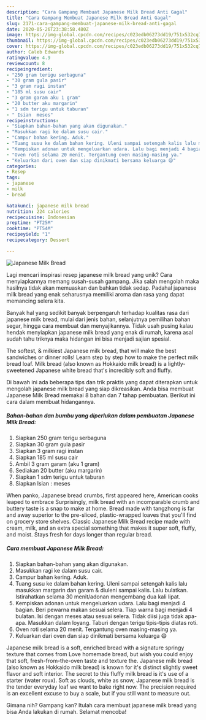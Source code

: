 ```yaml
---
description: "Cara Gampang Membuat Japanese Milk Bread Anti Gagal"
title: "Cara Gampang Membuat Japanese Milk Bread Anti Gagal"
slug: 2171-cara-gampang-membuat-japanese-milk-bread-anti-gagal
date: 2020-05-26T23:38:58.480Z
image: https://img-global.cpcdn.com/recipes/c023edb06273dd19/751x532cq70/japanese-milk-bread-foto-resep-utama.jpg
thumbnail: https://img-global.cpcdn.com/recipes/c023edb06273dd19/751x532cq70/japanese-milk-bread-foto-resep-utama.jpg
cover: https://img-global.cpcdn.com/recipes/c023edb06273dd19/751x532cq70/japanese-milk-bread-foto-resep-utama.jpg
author: Caleb Edwards
ratingvalue: 4.9
reviewcount: 8
recipeingredient:
- "250 gram terigu serbaguna"
- "30 gram gula pasir"
- "3 gram ragi instan"
- "185 ml susu cair"
- "3 gram garam aku 1 gram"
- "20 butter aku margarin"
- "1 sdm terigu untuk taburan"
- " Isian  meses"
recipeinstructions:
- "Siapkan bahan-bahan yang akan digunakan."
- "Masukkan ragi ke dalam susu cair."
- "Campur bahan kering. Aduk."
- "Tuang susu ke dalam bahan kering. Uleni sampai setengah kalis lalu masukkan margarin dan garam &amp; diuleni sampai kalis. Lalu bulatkan. Istirahatkan selama 30 menit/adonan mengembang dua kali lipat."
- "Kempiskan adonan untuk mengeluarkan udara. Lalu bagi menjadi 4 bagian. Beri pewarna makan sesuai selera. Tiap warna bagi menjadi 4 bulatan. Isi dengan meses atau sesuai selera. Tidak diisi juga tidak apa-apa. Masukkan dalam loyang. Taburi dengan terigu tipis-tipis diatas roti."
- "Oven roti selama 20 menit. Tergantung oven masing-masing ya."
- "Keluarkan dari oven dan siap dinikmati bersama keluarga 😄"
categories:
- Resep
tags:
- japanese
- milk
- bread

katakunci: japanese milk bread 
nutrition: 224 calories
recipecuisine: Indonesian
preptime: "PT25M"
cooktime: "PT54M"
recipeyield: "1"
recipecategory: Dessert

---
```



![Japanese Milk Bread](https://img-global.cpcdn.com/recipes/c023edb06273dd19/751x532cq70/japanese-milk-bread-foto-resep-utama.jpg)

Lagi mencari inspirasi resep japanese milk bread yang unik? Cara menyiapkannya memang susah-susah gampang. Jika salah mengolah maka hasilnya tidak akan memuaskan dan bahkan tidak sedap. Padahal japanese milk bread yang enak seharusnya memiliki aroma dan rasa yang dapat memancing selera kita.

Banyak hal yang sedikit banyak berpengaruh terhadap kualitas rasa dari japanese milk bread, mulai dari jenis bahan, selanjutnya pemilihan bahan segar, hingga cara membuat dan menyajikannya. Tidak usah pusing kalau hendak menyiapkan japanese milk bread yang enak di rumah, karena asal sudah tahu triknya maka hidangan ini bisa menjadi sajian spesial.

The softest, &amp; milkiest Japanese milk bread, that will make the best sandwiches or dinner rolls! Learn step by step how to make the perfect milk bread loaf. Milk bread (also known as Hokkaido milk bread) is a lightly-sweetened Japanese white bread that&#39;s incredibly soft and fluffy.


Di bawah ini ada beberapa tips dan trik praktis yang dapat diterapkan untuk mengolah japanese milk bread yang siap dikreasikan. Anda bisa membuat Japanese Milk Bread memakai 8 bahan dan 7 tahap pembuatan. Berikut ini cara dalam membuat hidangannya.

<!--inarticleads1-->

##### Bahan-bahan dan bumbu yang diperlukan dalam pembuatan Japanese Milk Bread:

1. Siapkan 250 gram terigu serbaguna
1. Siapkan 30 gram gula pasir
1. Siapkan 3 gram ragi instan
1. Siapkan 185 ml susu cair
1. Ambil 3 gram garam (aku 1 gram)
1. Sediakan 20 butter (aku margarin)
1. Siapkan 1 sdm terigu untuk taburan
1. Siapkan  Isian : meses


When panko, Japanese bread crumbs, first appeared here, American cooks leaped to embrace Surprisingly, milk bread with an incomparable crumb and buttery taste is a snap to make at home. Bread made with tangzhong is far and away superior to the pre-sliced, plastic-wrapped loaves that you&#39;ll find on grocery store shelves. Classic Japanese Milk Bread recipe made with cream, milk, and an extra special something that makes it super soft, fluffy, and moist. Stays fresh for days longer than regular bread. 

<!--inarticleads2-->

##### Cara membuat Japanese Milk Bread:

1. Siapkan bahan-bahan yang akan digunakan.
1. Masukkan ragi ke dalam susu cair.
1. Campur bahan kering. Aduk.
1. Tuang susu ke dalam bahan kering. Uleni sampai setengah kalis lalu masukkan margarin dan garam &amp; diuleni sampai kalis. Lalu bulatkan. Istirahatkan selama 30 menit/adonan mengembang dua kali lipat.
1. Kempiskan adonan untuk mengeluarkan udara. Lalu bagi menjadi 4 bagian. Beri pewarna makan sesuai selera. Tiap warna bagi menjadi 4 bulatan. Isi dengan meses atau sesuai selera. Tidak diisi juga tidak apa-apa. Masukkan dalam loyang. Taburi dengan terigu tipis-tipis diatas roti.
1. Oven roti selama 20 menit. Tergantung oven masing-masing ya.
1. Keluarkan dari oven dan siap dinikmati bersama keluarga 😄


Japanese milk bread is a soft, enriched bread with a signature springy texture that comes from Love homemade bread, but wish you could enjoy that soft, fresh-from-the-oven taste and texture the. Japanese milk bread (also known as Hokkaido milk bread) is known for it&#39;s distinct slightly sweet flavor and soft interior. The secret to this fluffy milk bread is it&#39;s use of a starter (water roux). Soft as clouds, white as snow, Japanese milk bread is the tender everyday loaf we want to bake right now. The precision required is an excellent excuse to buy a scale, but if you still want to measure out. 

Gimana nih? Gampang kan? Itulah cara membuat japanese milk bread yang bisa Anda lakukan di rumah. Selamat mencoba!

